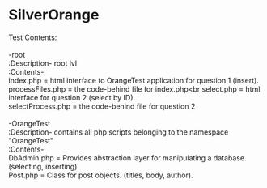 # SilverOrange
Test Contents: <br /><br />
-root <br />
	:Description- root lvl <br />
	:Contents- <br />
		index.php = html interface to OrangeTest application for question 1 (insert). <br />
		processFiles.php = the code-behind file for index.php<br 
		select.php = html interface for question 2 (select by ID).<br />
		selectProcess.php = the code-behind file for question 2 <br /><br />
-OrangeTest <br />
	:Description- contains all php scripts belonging to the namespace "OrangeTest" <br />
	:Contents- <br />
		DbAdmin.php = Provides abstraction layer for manipulating a database. (selecting, inserting) <br />
		Post.php = Class for post objects. (titles, body, author). <br />
